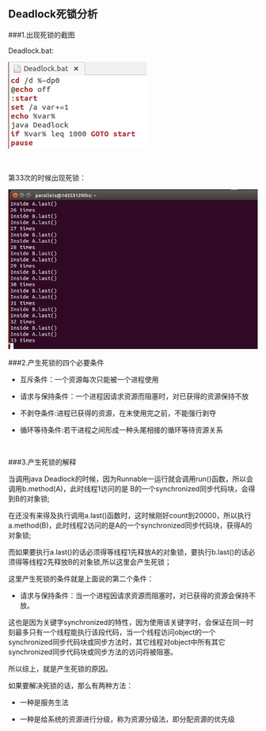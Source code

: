 ## Deadlock死锁分析


###1.出现死锁的截图

Deadlock.bat:
	
![](IMG1/deadlock_bat.png)

<br/>

 第33次的时候出现死锁：

![](IMG1/deadlock.png)


###2.产生死锁的四个必要条件

* 互斥条件：一个资源每次只能被一个进程使用

* 请求与保持条件：一个进程因请求资源而阻塞时，对已获得的资源保持不放

* 不剥夺条件:进程已获得的资源，在末使用完之前，不能强行剥夺

* 循环等待条件:若干进程之间形成一种头尾相接的循环等待资源关系

<br/>



###3.产生死锁的解释

当调用java Deadlock的时候，因为Runnable一运行就会调用run()函数，所以会调用b.method(A)，此时线程1访问的是 B的一个synchronized同步代码块，会得到B的对象锁;

在还没有来得及执行调用a.last()函数时，这时候刚好count到20000，所以执行a.method(B)，此时线程2访问的是A的一个synchronized同步代码块，获得A的对象锁;

而如果要执行a.last()的话必须得等线程1先释放A的对象锁，要执行b.last()的话必须得等线程2先释放B的对象锁,所以这里会产生死锁；

这里产生死锁的条件就是上面说的第二个条件：

* 请求与保持条件：当一个进程因请求资源而阻塞时，对已获得的资源会保持不放。


这也是因为关键字synchronized的特性，因为使用该关键字时，会保证在同一时刻最多只有一个线程能执行该段代码，当一个线程访问object的一个synchronized同步代码块或同步方法时，其它线程对object中所有其它synchronized同步代码块或同步方法的访问将被阻塞。

所以综上，就是产生死锁的原因。

如果要解决死锁的话，那么有两种方法：

* 一种是服务生法

* 一种是给系统的资源进行分级，称为资源分级法，即分配资源的优先级


